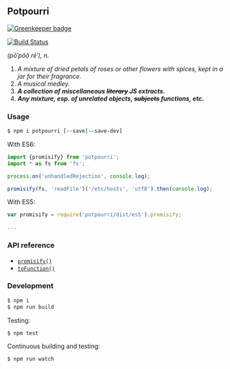 ## Potpourri

[![Greenkeeper badge](https://badges.greenkeeper.io/frosas/potpourri.svg)](https://greenkeeper.io/)

[![Build Status](https://travis-ci.org/frosas/potpourri.svg)](https://travis-ci.org/frosas/potpourri)

_(pō′pŏŏ rē′), n._

1. _A mixture of dried petals of roses or other flowers with spices, kept in a jar for their fragrance._
2. _A musical medley._
3. _**A collection of miscellaneous ~~literary~~ JS extracts.**_
4. _**Any mixture, esp. of unrelated objects, ~~subjects~~ functions, etc.**_

### Usage

```bash
$ npm i potpourri [--save|--save-dev]
```

With ES6:

```js
import {promisify} from 'potpourri';
import * as fs from 'fs';

process.on('unhandledRejection', console.log);

promisify(fs, 'readFile')('/etc/hosts', 'utf8').then(console.log);
```

With ES5:

```js
var promisify = require('potpourri/dist/es5').promisify;

...
```

### API reference

- [`promisify()`](src/index.js)
- [`toFunction()`](src/index.js)

### Development

```bash
$ npm i
$ npm run build
```

Testing:

```bash
$ npm test
```

Continuous building and testing:

```bash
$ npm run watch
```
